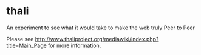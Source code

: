 thali
=====

An experiment to see what it would take to make the web truly Peer to Peer

Please see http://www.thaliproject.org/mediawiki/index.php?title=Main_Page for more information.




